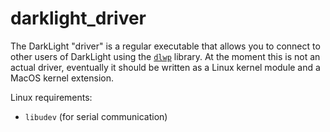 # darklight_driver

The DarkLight "driver" is a regular executable that allows you to connect to other users of DarkLight using the 
[``dlwp``]() library. At the moment this is not an actual driver, eventually it should be written as a Linux kernel
module and a MacOS kernel extension.

Linux requirements:
- ``libudev`` (for serial communication)
